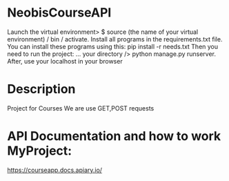 # NeobisCourseAPI
Launch the virtual environment> $ source (the name of your virtual environment) / bin / activate. 
Install all programs in the requirements.txt file. 
You can install these programs using this:
pip install -r needs.txt
Then you need to run the project:
... your directory /> python manage.py runserver.
After, use your localhost in your browser

# Description
Project for Courses
We are use GET,POST requests

# API Documentation and how to work MyProject: 
https://courseapp.docs.apiary.io/
